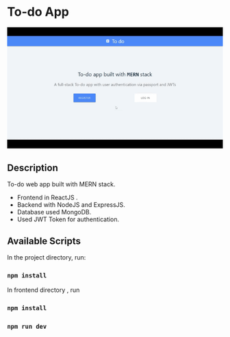 # To-do App

![to-do app](readme-gif/To-do-List.gif)

## Description

To-do web app built with MERN stack.<br/>

- Frontend in ReactJS .
- Backend with NodeJS and ExpressJS.
- Database used MongoDB.
- Used JWT Token for authentication.

## Available Scripts

In the project directory, run:

### `npm install`

In frontend directory , run

### `npm install`

### `npm run dev`
